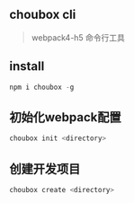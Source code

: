 ## choubox cli
> webpack4-h5 命令行工具

## install
```javascript
npm i choubox -g
```

## 初始化webpack配置
```javascript
choubox init <directory>
```

## 创建开发项目
```javascript
choubox create <directory>
```
